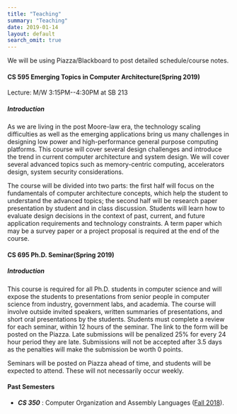 ```yaml
---
title: "Teaching"
summary: "Teaching"
date: 2019-01-14
layout: default
search_omit: true
---
```

We will be using Piazza/Blackboard to post detailed schedule/course notes.

#### CS 595 Emerging Topics in Computer Architecture(Spring 2019)

Lecture: M/W 3:15PM--4:30PM at SB 213


##### Introduction
As we are living in the post Moore-law era, the technology scaling difficulties as well as the emerging applications bring us many challenges in designing low power and high-performance general purpose computing platforms. This course will cover several design challenges and introduce the trend in current computer architecture and system design. We will cover several advanced topics such as memory-centric computing, accelerators design, system security considerations.


The course will be divided into two parts: the first half will focus on the fundamentals of computer architecture concepts, which help the student to understand the advanced topics; the second half will be research paper presentation by student and in class discussion. Students will learn how to evaluate design decisions in the context of past, current, and future application requirements and technology constraints.  A term paper which may be a survey paper or a project proposal is required at the end of the course.




#### CS 695 Ph.D. Seminar(Spring 2019)



##### Introduction
This course is required for all Ph.D. students in computer science and will expose the students to presentations from senior people in computer science from industry, government labs, and academia. The course will involve outside invited speakers, written summaries of presentations, and short oral presentations by the students. Students must complete a review for each seminar, within 12 hours of the seminar. The link to the form will be posted on the Piazza. Late submissions will be penalized 25% for every 24 hour period they are late. Submissions will not be accepted after 3.5 days as the penalties will make the submission be worth 0 points.

 

Seminars will be posted on Piazza ahead of time, and students will be expected to attend. These will not necessarily occur weekly.

#### Past Semesters

* ***CS 350*** : Computer Organization and Assembly Languages ([Fall 2018](/Fall2018)).
